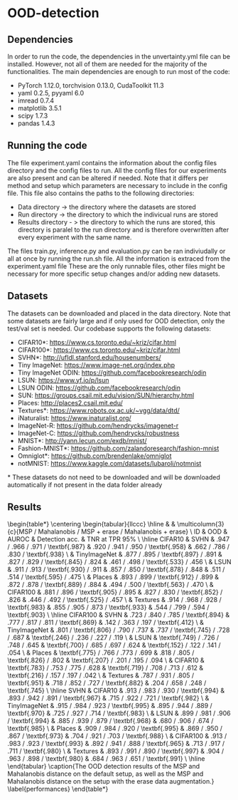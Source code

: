 # OOD-detection


## Dependencies
In order to run the code, the dependencies in the unvertainty.yml file can be installed. However, not all of them are needed for the majority of the functionalities. The main dependencies are enough to run most of the code:

- PyTorch 1.12.0, torchvision 0.13.0, CudaToolkit 11.3
- yaml 0.2.5, pyyaml 6.0
- imread 0.7.4
- matplotlib 3.5.1
- scipy 1.7.3
- pandas 1.4.3

## Running the code
The file experiment.yaml contains the information about the config files directory and the config files to run. All the config files for our experiments are also present and can be altered if needed. Note that it differs per method and setup which parameters are necessary to include in the config file.
This file also contains the paths to the following directories:

- Data directory -> the directory where the datasets are stored
- Run directory -> the directory to which the indivicual runs are stored
- Results directory - > the directory to which the runs are stored, this directory is paralel to the run directory and is therefore overwritten after every experiment with the same name.

The files train.py, inference.py and evaluation.py can be ran indiviudally or all at once by running the run.sh file. All the information is extraced from the experiment.yaml file These are the only runnable files, other files might be necessary for more specific setup changes and/or adding new datasets. 

## Datasets
The datasets can be downloaded and placed in the data directory. Note that some datasets are fairly large and if only used for OOD detection, only the test/val set is needed. Our codebase supports the following datasets:

- CIFAR10*: https://www.cs.toronto.edu/~kriz/cifar.html
- CIFAR100*: https://www.cs.toronto.edu/~kriz/cifar.html
- SVHN*: http://ufldl.stanford.edu/housenumbers/
- Tiny ImageNet: https://www.image-net.org/index.php
- Tiny ImageNet ODIN: https://github.com/facebookresearch/odin 
- LSUN: https://www.yf.io/p/lsun
- LSUN ODIN: https://github.com/facebookresearch/odin
- SUN: https://groups.csail.mit.edu/vision/SUN/hierarchy.html
- Places: http://places2.csail.mit.edu/
- Textures*: https://www.robots.ox.ac.uk/~vgg/data/dtd/
- iNaturalist: https://www.inaturalist.org/
- ImageNet-R: https://github.com/hendrycks/imagenet-r
- ImageNet-C: https://github.com/hendrycks/robustness
- MNIST*: http://yann.lecun.com/exdb/mnist/
- Fashion-MNIST*: https://github.com/zalandoresearch/fashion-mnist
- Omniglot*: https://github.com/brendenlake/omniglot
- notMNIST: https://www.kaggle.com/datasets/lubaroli/notmnist

\* These datasets do not need to be downloaded and will be downloaded automatically if not present in the data folder already

## Results

\begin{table*}
    \centering
\begin{tabular}{llccc}
\hline
     &          & \multicolumn{3}{c}{MSP / Mahalanobis / MSP + erase / Mahalanobis + erase} \\
  ID &  OOD &                                                 AUROC &                      Detection acc. &                      TNR at TPR 95\% \\
\hline
CIFAR10 & SVHN &                    .947 / .966 / .971 / \textbf{.987} &  .920 / .941 / .950 / \textbf{.958} &  .662 / .786 / .830 / \textbf{.938} \\
     & TinyImageNet &                    .877 / .895 / \textbf{.897} / .891 &  .827 / .829 / \textbf{.845} / .824 &  .461 / .498 / \textbf{.533} / .456 \\
     & LSUN &                    .911 / .913 / \textbf{.930} / .911 &  .857 / .850 / \textbf{.878} / .848 &  .511 / .514 / \textbf{.595} / .475 \\
     & Places &                    .893 / .899 / \textbf{.912} / .899 &  .872 / .878 / \textbf{.889} / .884 &  .494 / .500 / \textbf{.563} / .470 \\
     & CIFAR100 &                    .881 / .896 / \textbf{.905} / .895 &  .827 / .830 / \textbf{.852} / .826 &  .446 / .492 / \textbf{.525} / .457 \\
     & Textures &                    .914 / .968 / .928 / \textbf{.983} &  .855 / .905 / .873 / \textbf{.933} &  .544 / .799 / .594 / \textbf{.903} \\
\hline
CIFAR100 & SVHN &                    .723 / .840 / .785 / \textbf{.894} &  .777 / .817 / .811 / \textbf{.869} &  .142 / .363 / .197 / \textbf{.412} \\
     & TinyImageNet &                    .801 / \textbf{.806} / .790 / .737 &  .737 / \textbf{.745} / .728 / .687 &  \textbf{.246} / .236 / .227 / .119 \\
     & LSUN &                    \textbf{.749} / .726 / .748 / .645 &  \textbf{.700} / .685 / .697 / .624 &  \textbf{.152} / .122 / .141 / .054 \\
     & Places &                    \textbf{.775} / .766 / .773 / .699 &  .818 / .805 / \textbf{.826} / .802 &  \textbf{.207} / .201 / .195 / .094 \\
     & CIFAR10 &                    \textbf{.783} / .753 / .775 / .628 &  \textbf{.719} / .708 / .713 / .612 &  \textbf{.216} / .157 / .197 / .042 \\
     & Textures &                    .787 / .931 / .805 / \textbf{.951} &  .718 / .852 / .727 / \textbf{.882} &  .204 / .658 / .248 / \textbf{.745} \\
\hline
SVHN & CIFAR10 &                    .913 / .983 / .930 / \textbf{.994} &  .893 / .942 / .891 / \textbf{.967} &  .715 / .922 / .721 / \textbf{.982} \\
     & TinyImageNet &                    .915 / .984 / .923 / \textbf{.995} &  .895 / .944 / .889 / \textbf{.970} &  .725 / .927 / .714 / \textbf{.983} \\
     & LSUN &                    .899 / .981 / .906 / \textbf{.994} &  .885 / .939 / .879 / \textbf{.968} &  .680 / .906 / .674 / \textbf{.985} \\
     & Places &                    .909 / .984 / .920 / \textbf{.995} &  .869 / .950 / .867 / \textbf{.973} &  .704 / .921 / .703 / \textbf{.988} \\
     & CIFAR100 &                    .913 / .983 / .923 / \textbf{.993} &  .892 / .941 / .888 / \textbf{.965} &  .713 / .917 / .711 / \textbf{.980} \\
     & Textures &                    .893 / .991 / .890 / \textbf{.997} &  .904 / .963 / .898 / \textbf{.980} &  .684 / .963 / .651 / \textbf{.991} \\
\hline
\end{tabular}
    \caption{The OOD detection results of the MSP and Mahalanobis distance on the default setup, as well as the MSP and Mahalanobis distance on the setup with the erase data augmentation.}
    \label{performances}
\end{table*}

